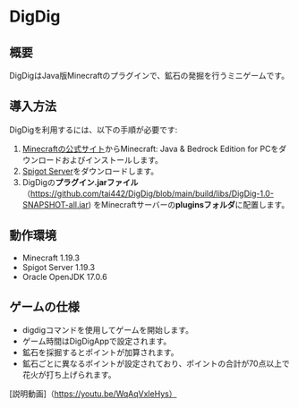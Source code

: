 # DigDig　　 
## 概要　　 
DigDigはJava版Minecraftのプラグインで、鉱石の発掘を行うミニゲームです。
## 導入方法
DigDigを利用するには、以下の手順が必要です:
1. [Minecraftの公式サイト](https://www.minecraft.net/ja-jp)からMinecraft: Java & Bedrock Edition for PCをダウンロードおよびインストールします。
2. [Spigot Server](https://getbukkit.org/)をダウンロードします。
3. DigDigの**プラグイン.jarファイル**（https://github.com/tai442/DigDig/blob/main/build/libs/DigDig-1.0-SNAPSHOT-all.jar)
   をMinecraftサーバーの**pluginsフォルダ**に配置します。
## 動作環境 
- Minecraft 1.19.3
- Spigot Server 1.19.3
- Oracle OpenJDK 17.0.6
## ゲームの仕様 
- digdigコマンドを使用してゲームを開始します。
- ゲーム時間はDigDigAppで設定されます。
- 鉱石を採掘するとポイントが加算されます。
- 鉱石ごとに異なるポイントが設定されており、ポイントの合計が70点以上で花火が打ち上げられます。

[説明動画]（https://youtu.be/WqAqVxleHys）
